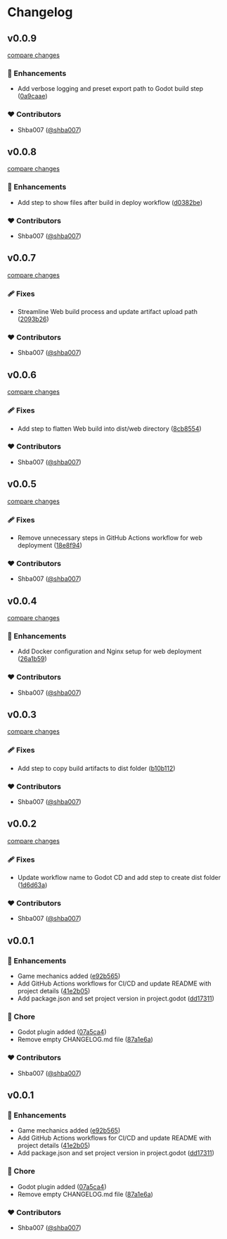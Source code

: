 # Changelog


## v0.0.9

[compare changes](https://github.com/shba007/flip-a-coin/compare/v0.0.8...v0.0.9)

### 🚀 Enhancements

- Add verbose logging and preset export path to Godot build step ([0a9caae](https://github.com/shba007/flip-a-coin/commit/0a9caae))

### ❤️ Contributors

- Shba007 ([@shba007](https://github.com/shba007))

## v0.0.8

[compare changes](https://github.com/shba007/flip-a-coin/compare/v0.0.7...v0.0.8)

### 🚀 Enhancements

- Add step to show files after build in deploy workflow ([d0382be](https://github.com/shba007/flip-a-coin/commit/d0382be))

### ❤️ Contributors

- Shba007 ([@shba007](https://github.com/shba007))

## v0.0.7

[compare changes](https://github.com/shba007/flip-a-coin/compare/v0.0.6...v0.0.7)

### 🩹 Fixes

- Streamline Web build process and update artifact upload path ([2093b26](https://github.com/shba007/flip-a-coin/commit/2093b26))

### ❤️ Contributors

- Shba007 ([@shba007](https://github.com/shba007))

## v0.0.6

[compare changes](https://github.com/shba007/flip-a-coin/compare/v0.0.5...v0.0.6)

### 🩹 Fixes

- Add step to flatten Web build into dist/web directory ([8cb8554](https://github.com/shba007/flip-a-coin/commit/8cb8554))

### ❤️ Contributors

- Shba007 ([@shba007](https://github.com/shba007))

## v0.0.5

[compare changes](https://github.com/shba007/flip-a-coin/compare/v0.0.4...v0.0.5)

### 🩹 Fixes

- Remove unnecessary steps in GitHub Actions workflow for web deployment ([18e8f94](https://github.com/shba007/flip-a-coin/commit/18e8f94))

### ❤️ Contributors

- Shba007 ([@shba007](https://github.com/shba007))

## v0.0.4

[compare changes](https://github.com/shba007/flip-a-coin/compare/v0.0.3...v0.0.4)

### 🚀 Enhancements

- Add Docker configuration and Nginx setup for web deployment ([26a1b59](https://github.com/shba007/flip-a-coin/commit/26a1b59))

### ❤️ Contributors

- Shba007 ([@shba007](https://github.com/shba007))

## v0.0.3

[compare changes](https://github.com/shba007/flip-a-coin/compare/v0.0.2...v0.0.3)

### 🩹 Fixes

- Add step to copy build artifacts to dist folder ([b10b112](https://github.com/shba007/flip-a-coin/commit/b10b112))

### ❤️ Contributors

- Shba007 ([@shba007](https://github.com/shba007))

## v0.0.2

[compare changes](https://github.com/shba007/flip-a-coin/compare/v0.0.1...v0.0.2)

### 🩹 Fixes

- Update workflow name to Godot CD and add step to create dist folder ([1d6d63a](https://github.com/shba007/flip-a-coin/commit/1d6d63a))

### ❤️ Contributors

- Shba007 ([@shba007](https://github.com/shba007))

## v0.0.1


### 🚀 Enhancements

- Game mechanics added ([e92b565](https://github.com/shba007/flip-a-coin/commit/e92b565))
- Add GitHub Actions workflows for CI/CD and update README with project details ([41e2b05](https://github.com/shba007/flip-a-coin/commit/41e2b05))
- Add package.json and set project version in project.godot ([dd17311](https://github.com/shba007/flip-a-coin/commit/dd17311))

### 🏡 Chore

- Godot plugin added ([07a5ca4](https://github.com/shba007/flip-a-coin/commit/07a5ca4))
- Remove empty CHANGELOG.md file ([87a1e6a](https://github.com/shba007/flip-a-coin/commit/87a1e6a))

### ❤️ Contributors

- Shba007 ([@shba007](https://github.com/shba007))

## v0.0.1


### 🚀 Enhancements

- Game mechanics added ([e92b565](https://github.com/shba007/flip-a-coin/commit/e92b565))
- Add GitHub Actions workflows for CI/CD and update README with project details ([41e2b05](https://github.com/shba007/flip-a-coin/commit/41e2b05))
- Add package.json and set project version in project.godot ([dd17311](https://github.com/shba007/flip-a-coin/commit/dd17311))

### 🏡 Chore

- Godot plugin added ([07a5ca4](https://github.com/shba007/flip-a-coin/commit/07a5ca4))
- Remove empty CHANGELOG.md file ([87a1e6a](https://github.com/shba007/flip-a-coin/commit/87a1e6a))

### ❤️ Contributors

- Shba007 ([@shba007](https://github.com/shba007))

